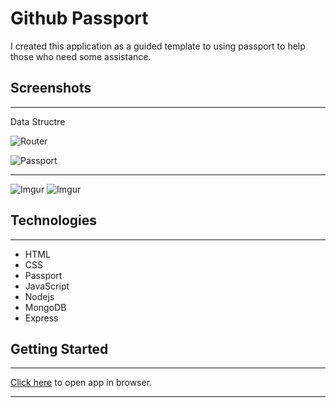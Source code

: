 # Github Passport

I created this application as a guided template to using passport to help those who need some assistance.

## Screenshots
____________________


Data Structre

![Router](https://i.imgur.com/YG92q3I.png)

![Passport](https://i.imgur.com/k0j1DHu.png)


____________________

![Imgur](https://i.imgur.com/v1g23iQ.png)
![Imgur](https://i.imgur.com/NUae9JY.png)

## Technologies
____________________

- HTML
- CSS
- Passport
- JavaScript
- Nodejs
- MongoDB
- Express

## Getting Started
____________________

[Click here](https://github-passport.herokuapp.com/) to open app in browser.
____________________
